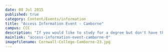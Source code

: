 ```yaml
---
date: 08 Jul 2015
published: true
category: Content/Events/information
title: "Access Information Event - Camborne"
campus: CCC
description: "If you would like to study for a degree but don't have the qualifications you need, then an..."
mainlink: "access-information-event-camborne-0"
imagefilename: Cornwall-College-Camborne-23.jpg
---
```

